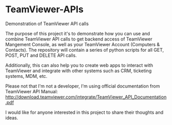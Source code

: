 # TeamViewer-APIs
Demonstration of TeamViewer API calls 

The purpose of this project it's to demonstrate how you can use and combine TeamViewer API calls to get backend access of TeamViewer Mangement Console, as well as your TeamViewer Account (Computers & Contacts). The repository will contain a series of python scripts for all GET, POST, PUT and DELETE API calls.  

Additionally, this can also help you to create web apps to interact with TeamViewer and integrate with other systems such as CRM, ticketing systems, MDM, etc. 

Please not that I'm not a developer, I'm using official documentation from TeamViewer API Manual:
http://download.teamviewer.com/integrate/TeamViewer_API_Documentation.pdf

I would like for anyone interested in this project to share their thoughts and ideas. 
